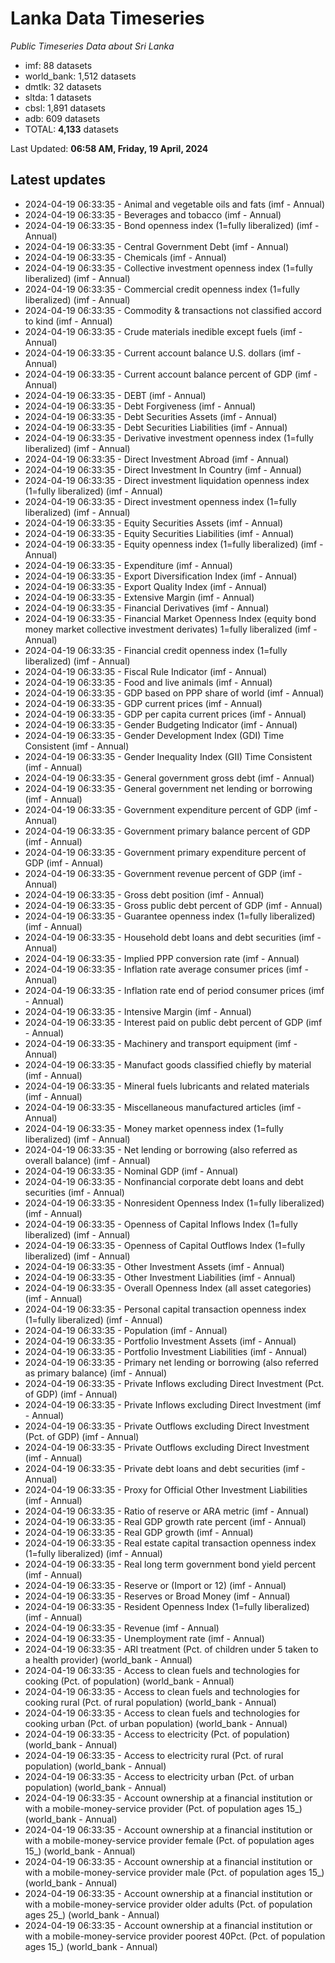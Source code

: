 # Lanka Data Timeseries
*Public Timeseries Data about Sri Lanka*

* imf: 88 datasets
* world_bank: 1,512 datasets
* dmtlk: 32 datasets
* sltda: 1 datasets
* cbsl: 1,891 datasets
* adb: 609 datasets
* TOTAL: **4,133** datasets

Last Updated: **06:58 AM, Friday, 19 April, 2024**

## Latest updates

* 2024-04-19 06:33:35 - Animal and vegetable oils and fats (imf - Annual)
* 2024-04-19 06:33:35 - Beverages and tobacco (imf - Annual)
* 2024-04-19 06:33:35 - Bond openness index (1=fully liberalized) (imf - Annual)
* 2024-04-19 06:33:35 - Central Government Debt (imf - Annual)
* 2024-04-19 06:33:35 - Chemicals (imf - Annual)
* 2024-04-19 06:33:35 - Collective investment openness index (1=fully liberalized) (imf - Annual)
* 2024-04-19 06:33:35 - Commercial credit openness index (1=fully liberalized) (imf - Annual)
* 2024-04-19 06:33:35 - Commodity & transactions not classified accord to kind (imf - Annual)
* 2024-04-19 06:33:35 - Crude materials inedible except fuels (imf - Annual)
* 2024-04-19 06:33:35 - Current account balance U.S. dollars (imf - Annual)
* 2024-04-19 06:33:35 - Current account balance percent of GDP (imf - Annual)
* 2024-04-19 06:33:35 - DEBT (imf - Annual)
* 2024-04-19 06:33:35 - Debt Forgiveness (imf - Annual)
* 2024-04-19 06:33:35 - Debt Securities Assets (imf - Annual)
* 2024-04-19 06:33:35 - Debt Securities Liabilities (imf - Annual)
* 2024-04-19 06:33:35 - Derivative investment openness index (1=fully liberalized) (imf - Annual)
* 2024-04-19 06:33:35 - Direct Investment Abroad (imf - Annual)
* 2024-04-19 06:33:35 - Direct Investment In Country (imf - Annual)
* 2024-04-19 06:33:35 - Direct investment liquidation openness index (1=fully liberalized) (imf - Annual)
* 2024-04-19 06:33:35 - Direct investment openness index (1=fully liberalized) (imf - Annual)
* 2024-04-19 06:33:35 - Equity Securities Assets (imf - Annual)
* 2024-04-19 06:33:35 - Equity Securities Liabilities (imf - Annual)
* 2024-04-19 06:33:35 - Equity openness index (1=fully liberalized) (imf - Annual)
* 2024-04-19 06:33:35 - Expenditure (imf - Annual)
* 2024-04-19 06:33:35 - Export Diversification Index (imf - Annual)
* 2024-04-19 06:33:35 - Export Quality Index (imf - Annual)
* 2024-04-19 06:33:35 - Extensive Margin (imf - Annual)
* 2024-04-19 06:33:35 - Financial Derivatives (imf - Annual)
* 2024-04-19 06:33:35 - Financial Market Openness Index (equity bond money market collective investment derivates) 1=fully liberalized (imf - Annual)
* 2024-04-19 06:33:35 - Financial credit openness index (1=fully liberalized) (imf - Annual)
* 2024-04-19 06:33:35 - Fiscal Rule Indicator (imf - Annual)
* 2024-04-19 06:33:35 - Food and live animals (imf - Annual)
* 2024-04-19 06:33:35 - GDP based on PPP share of world (imf - Annual)
* 2024-04-19 06:33:35 - GDP current prices (imf - Annual)
* 2024-04-19 06:33:35 - GDP per capita current prices (imf - Annual)
* 2024-04-19 06:33:35 - Gender Budgeting Indicator (imf - Annual)
* 2024-04-19 06:33:35 - Gender Development Index (GDI) Time Consistent (imf - Annual)
* 2024-04-19 06:33:35 - Gender Inequality Index (GII) Time Consistent (imf - Annual)
* 2024-04-19 06:33:35 - General government gross debt (imf - Annual)
* 2024-04-19 06:33:35 - General government net lending or borrowing (imf - Annual)
* 2024-04-19 06:33:35 - Government expenditure percent of GDP (imf - Annual)
* 2024-04-19 06:33:35 - Government primary balance percent of GDP (imf - Annual)
* 2024-04-19 06:33:35 - Government primary expenditure percent of GDP (imf - Annual)
* 2024-04-19 06:33:35 - Government revenue percent of GDP (imf - Annual)
* 2024-04-19 06:33:35 - Gross debt position (imf - Annual)
* 2024-04-19 06:33:35 - Gross public debt percent of GDP (imf - Annual)
* 2024-04-19 06:33:35 - Guarantee openness index (1=fully liberalized) (imf - Annual)
* 2024-04-19 06:33:35 - Household debt loans and debt securities (imf - Annual)
* 2024-04-19 06:33:35 - Implied PPP conversion rate (imf - Annual)
* 2024-04-19 06:33:35 - Inflation rate average consumer prices (imf - Annual)
* 2024-04-19 06:33:35 - Inflation rate end of period consumer prices (imf - Annual)
* 2024-04-19 06:33:35 - Intensive Margin (imf - Annual)
* 2024-04-19 06:33:35 - Interest paid on public debt percent of GDP (imf - Annual)
* 2024-04-19 06:33:35 - Machinery and transport equipment (imf - Annual)
* 2024-04-19 06:33:35 - Manufact goods classified chiefly by material (imf - Annual)
* 2024-04-19 06:33:35 - Mineral fuels lubricants and related materials (imf - Annual)
* 2024-04-19 06:33:35 - Miscellaneous manufactured articles (imf - Annual)
* 2024-04-19 06:33:35 - Money market openness index (1=fully liberalized) (imf - Annual)
* 2024-04-19 06:33:35 - Net lending or borrowing (also referred as overall balance) (imf - Annual)
* 2024-04-19 06:33:35 - Nominal GDP (imf - Annual)
* 2024-04-19 06:33:35 - Nonfinancial corporate debt loans and debt securities (imf - Annual)
* 2024-04-19 06:33:35 - Nonresident Openness Index (1=fully liberalized) (imf - Annual)
* 2024-04-19 06:33:35 - Openness of Capital Inflows Index (1=fully liberalized) (imf - Annual)
* 2024-04-19 06:33:35 - Openness of Capital Outflows Index (1=fully liberalized) (imf - Annual)
* 2024-04-19 06:33:35 - Other Investment Assets (imf - Annual)
* 2024-04-19 06:33:35 - Other Investment Liabilities (imf - Annual)
* 2024-04-19 06:33:35 - Overall Openness Index (all asset categories) (imf - Annual)
* 2024-04-19 06:33:35 - Personal capital transaction openness index (1=fully liberalized) (imf - Annual)
* 2024-04-19 06:33:35 - Population (imf - Annual)
* 2024-04-19 06:33:35 - Portfolio Investment Assets (imf - Annual)
* 2024-04-19 06:33:35 - Portfolio Investment Liabilities (imf - Annual)
* 2024-04-19 06:33:35 - Primary net lending or borrowing (also referred as primary balance) (imf - Annual)
* 2024-04-19 06:33:35 - Private Inflows excluding Direct Investment (Pct. of GDP) (imf - Annual)
* 2024-04-19 06:33:35 - Private Inflows excluding Direct Investment (imf - Annual)
* 2024-04-19 06:33:35 - Private Outflows excluding Direct Investment (Pct. of GDP) (imf - Annual)
* 2024-04-19 06:33:35 - Private Outflows excluding Direct Investment (imf - Annual)
* 2024-04-19 06:33:35 - Private debt loans and debt securities (imf - Annual)
* 2024-04-19 06:33:35 - Proxy for Official Other Investment Liabilities (imf - Annual)
* 2024-04-19 06:33:35 - Ratio of reserve or ARA metric (imf - Annual)
* 2024-04-19 06:33:35 - Real GDP growth rate percent (imf - Annual)
* 2024-04-19 06:33:35 - Real GDP growth (imf - Annual)
* 2024-04-19 06:33:35 - Real estate capital transaction openness index (1=fully liberalized) (imf - Annual)
* 2024-04-19 06:33:35 - Real long term government bond yield percent (imf - Annual)
* 2024-04-19 06:33:35 - Reserve or (Import or 12) (imf - Annual)
* 2024-04-19 06:33:35 - Reserves or Broad Money (imf - Annual)
* 2024-04-19 06:33:35 - Resident Openness Index (1=fully liberalized) (imf - Annual)
* 2024-04-19 06:33:35 - Revenue (imf - Annual)
* 2024-04-19 06:33:35 - Unemployment rate (imf - Annual)
* 2024-04-19 06:33:35 - ARI treatment (Pct. of children under 5 taken to a health provider) (world_bank - Annual)
* 2024-04-19 06:33:35 - Access to clean fuels and technologies for cooking (Pct. of population) (world_bank - Annual)
* 2024-04-19 06:33:35 - Access to clean fuels and technologies for cooking rural (Pct. of rural population) (world_bank - Annual)
* 2024-04-19 06:33:35 - Access to clean fuels and technologies for cooking urban (Pct. of urban population) (world_bank - Annual)
* 2024-04-19 06:33:35 - Access to electricity (Pct. of population) (world_bank - Annual)
* 2024-04-19 06:33:35 - Access to electricity rural (Pct. of rural population) (world_bank - Annual)
* 2024-04-19 06:33:35 - Access to electricity urban (Pct. of urban population) (world_bank - Annual)
* 2024-04-19 06:33:35 - Account ownership at a financial institution or with a mobile-money-service provider (Pct. of population ages 15_) (world_bank - Annual)
* 2024-04-19 06:33:35 - Account ownership at a financial institution or with a mobile-money-service provider female (Pct. of population ages 15_) (world_bank - Annual)
* 2024-04-19 06:33:35 - Account ownership at a financial institution or with a mobile-money-service provider male (Pct. of population ages 15_) (world_bank - Annual)
* 2024-04-19 06:33:35 - Account ownership at a financial institution or with a mobile-money-service provider older adults (Pct. of population ages 25_) (world_bank - Annual)
* 2024-04-19 06:33:35 - Account ownership at a financial institution or with a mobile-money-service provider poorest 40Pct. (Pct. of population ages 15_) (world_bank - Annual)